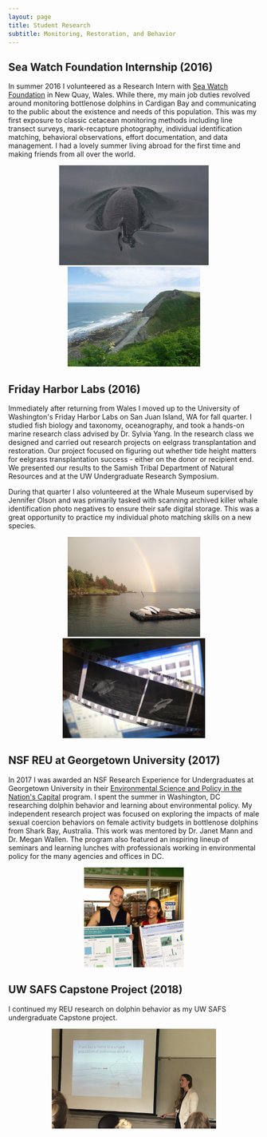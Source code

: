 ```yaml
---
layout: page
title: Student Research
subtitle: Monitoring, Restoration, and Behavior
---
```


## Sea Watch Foundation Internship (2016)

In summer 2016 I volunteered as a Research Intern with [Sea Watch Foundation](https://www.seawatchfoundation.org.uk/) in New Quay, Wales. While there, my main job duties revolved around monitoring bottlenose dolphins in Cardigan Bay and communicating to the public about the existence and needs of this population. This was my first exposure to classic cetacean monitoring methods including line transect surveys, mark-recapture photography, individual identification matching, behavioral observations, effort documentation, and data management. I had a lovely summer living abroad for the first time and making friends from all over the world.

<center>
<p float = "center">
  <img src="/assets/img/quicksilver.JPG" height = "200">
  <img src="/assets/img/wales_view.JPG" height = "200">
</p>
</center>

## Friday Harbor Labs (2016)

Immediately after returning from Wales I moved up to the University of Washington's Friday Harbor Labs on San Juan Island, WA for fall quarter. I studied fish biology and taxonomy, oceanography, and took a hands-on marine research class advised by Dr. Sylvia Yang. In the research class we designed and carried out research projects on eelgrass transplantation and restoration. Our project focused on figuring out whether tide height matters for eelgrass transplantation success - either on the donor or recipient end. We presented our results to the Samish Tribal Department of Natural Resources and at the UW Undergraduate Research Symposium. 

During that quarter I also volunteered at the Whale Museum supervised by Jennifer Olson and was primarily tasked with scanning archived killer whale identification photo negatives to ensure their safe digital storage. This was a great opportunity to practice my individual photo matching skills on a new species.

<center>
<p float = "center">
  <img src="/assets/img/fhl_rainbow.JPG" height = "200">
  <img src="/assets/img/whale_museum.JPG" height = "200">
</p>
</center>

## NSF REU at Georgetown University (2017)

In 2017 I was awarded an NSF Research Experience for Undergraduates at Georgetown University in their [Environmental Science and Policy in the Nation's Capital](https://www.nsf.gov/awardsearch/showAward?AWD_ID=1559887&HistoricalAwards=false#1) program. I spent the summer in Washington, DC researching dolphin behavior and learning about environmental policy. My independent research project was focused on exploring the impacts of male sexual coercion behaviors on female activity budgets in bottlenose dolphins from Shark Bay, Australia. This work was mentored by Dr. Janet Mann and Dr. Megan Wallen. The program also featured an inspiring lineup of seminars and learning lunches with professionals working in environmental policy for the many agencies and offices in DC.

<center>
<p float = "center">
  <img src="/assets/img/georgetown_full.png" height = "200">
</p>
</center>

## UW SAFS Capstone Project (2018)

I continued my REU research on dolphin behavior as my UW SAFS undergraduate Capstone project.

<center>
<p float = "center">
  <img src="/assets/img/urs.JPG" height = "200">
</p>
</center>
